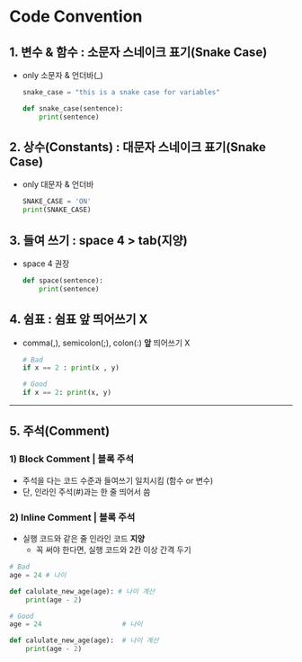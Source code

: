 # Code Convention

## 1. 변수 & 함수 : 소문자 스네이크 표기(Snake Case)

* only 소문자 & 언더바(_)

    ```python
    snake_case = "this is a snake case for variables"

    def snake_case(sentence):
        print(sentence)
    ```

## 2. 상수(Constants) : 대문자 스네이크 표기(Snake Case)

* only 대문자 & 언더바

    ```python
    SNAKE_CASE = 'ON'
    print(SNAKE_CASE)
    ```

## 3. 들여 쓰기 : space 4 > tab(지양)

* space 4 권장
  
    ```python
    def space(sentence):
        print(sentence)
    ```

## 4. 쉼표 : 쉼표 앞 띄어쓰기 X

* comma(,), semicolon(;), colon(:) **앞** 띄어쓰기 X
  
  ```python
  # Bad
  if x == 2 : print(x , y)

  # Good
  if x == 2: print(x, y)
  ```

---

## 5. 주석(Comment)

### 1)  Block Comment | 블록 주석

* 주석을 다는 코드 수준과 들여쓰기 일치시킴 (함수 or 변수)
* 단, 인라인 주석(#)과는 한 줄 띄어서 씀

### 2)  Inline Comment | 블록 주석

* 실행 코드와 같은 줄 인라인 코드 **지양**
  * 꼭 써야 한다면, 실행 코드와 2칸 이상 간격 두기
  
```python
# Bad
age = 24 # 나이

def calulate_new_age(age): # 나이 계산
    print(age - 2)

# Good
age = 24                    # 나이

def calulate_new_age(age):  # 나이 계산
    print(age - 2)
```
